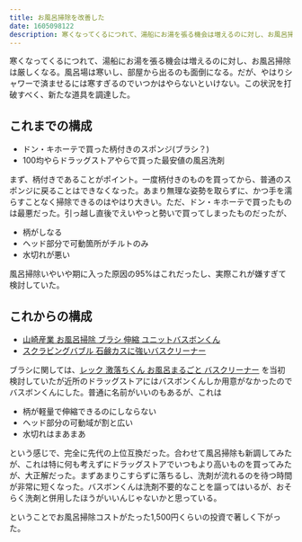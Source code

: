 ```yaml
---
title: お風呂掃除を改善した
date: 1605098122
description: 寒くなってくるにつれて、湯船にお湯を張る機会は増えるのに対し、お風呂掃除は厳しくなる。
---
```

寒くなってくるにつれて、湯船にお湯を張る機会は増えるのに対し、お風呂掃除は厳しくなる。風呂場は寒いし、部屋から出るのも面倒になる。だが、やはりシャワーで済ませるには寒すぎるのでいつかはやらないといけない。この状況を打破すべく、新たな道具を調達した。

## これまでの構成
- ドン・キホーテで買った柄付きのスポンジ(ブラシ？)
- 100均やらドラッグストアやらで買った最安値の風呂洗剤

まず、柄付きであることがポイント。一度柄付きのものを買ってから、普通のスポンジに戻ることはできなくなった。あまり無理な姿勢を取らずに、かつ手を濡らすことなく掃除できるのはやはり大きい。ただ、ドン・キホーテで買ったものは最悪だった。引っ越し直後でえいやっと勢いで買ってしまったものだったが、

- 柄がしなる
- ヘッド部分で可動箇所がチルトのみ
- 水切れが悪い

風呂掃除いやいや期に入った原因の95%はこれだったし、実際これが嫌すぎて検討していた。

## これからの構成

- [山崎産業 お風呂掃除 ブラシ 伸縮 ユニットバスボンくん](https://amzn.to/38BA4pl)
- [スクラビングバブル 石鹸カスに強いバスクリーナー](https://amzn.to/3eMtOw2)

ブラシに関しては、[レック 激落ちくん お風呂まるごと バスクリーナー](https://amzn.to/3kmhnbA) を当初検討していたが近所のドラッグストアにはバスボンくんしか用意がなかったのでバスボンくんにした。普通に名前がいいのもあるが、これは

- 柄が軽量で伸縮できるのにしならない
- ヘッド部分の可動域が割と広い
- 水切れはまあまあ

という感じで、完全に先代の上位互換だった。合わせて風呂掃除も新調してみたが、これは特に何も考えずにドラッグストアでいつもより高いものを買ってみたが、大正解だった。まずあまりこすらずに落ちるし、洗剤が流れるのを待つ時間が非常に短くなった。バスボンくんは洗剤不要的なことを謳ってはいるが、おそらく洗剤と併用したほうがいいんじゃないかと思っている。

ということでお風呂掃除コストがたった1,500円くらいの投資で著しく下がった。
